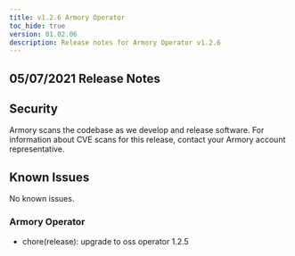 ```yaml
---
title: v1.2.6 Armory Operator
toc_hide: true
version: 01.02.06
description: Release notes for Armory Operator v1.2.6
---
```


## 05/07/2021 Release Notes

## Security

Armory scans the codebase as we develop and release software. For information about CVE scans for this release, contact your Armory account representative.

## Known Issues
No known issues.

### Armory Operator

* chore(release): upgrade to oss operator 1.2.5

